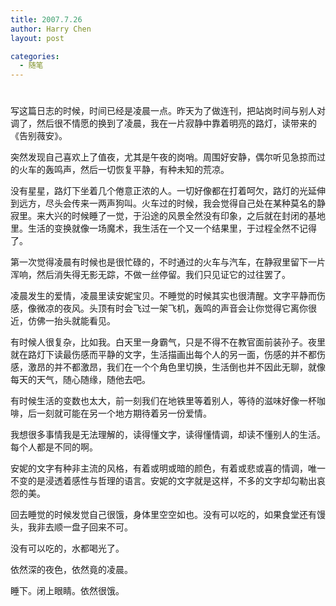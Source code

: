 ```yaml
---
title: 2007.7.26
author: Harry Chen
layout: post

categories:
  - 随笔
---
```

# 

写这篇日志的时候，时间已经是凌晨一点。昨天为了做连刊，把站岗时间与别人对调了，然后很不情愿的换到了凌晨，我在一片寂静中靠着明亮的路灯，读带来的《告别薇安》。

突然发现自己喜欢上了值夜，尤其是午夜的岗哨。周围好安静，偶尔听见急掠而过的火车的轰鸣声，然后一切恢复平静，有种未知的荒凉。

没有星星，路灯下坐着几个倦意正浓的人。一切好像都在打着呵欠，路灯的光延伸到远方，尽头会传来一两声狗叫。火车过的时候，我会觉得自己处在某种莫名的静寂里。来大兴的时候睡了一觉，于沿途的风景全然没有印象，之后就在封闭的基地里。生活的变换就像一场魔术，我生活在一个又一个结果里，于过程全然不记得了。

第一次觉得凌晨有时候也是很忙碌的，不时通过的火车与汽车，在静寂里留下一片浑响，然后消失得无影无踪，不做一丝停留。我们只见证它的过往罢了。

凌晨发生的爱情，凌晨里读安妮宝贝。不睡觉的时候其实也很清醒。文字平静而伤感，像微凉的夜风。头顶有时会飞过一架飞机，轰鸣的声音会让你觉得它离你很近，仿佛一抬头就能看见。

有时候人很复杂，比如我。白天里一身霸气，只是不得不在教官面前装孙子。夜里就在路灯下读最伤感而平静的文字，生活描画出每个人的另一面，伤感的并不都伤感，激昂的并不都激昂，我们在一个个角色里切换，生活倒也并不因此无聊，就像每天的天气，随心随缘，随他去吧。

有时候生活的变数也太大，前一刻我们在地铁里等着别人，等待的滋味好像一杯咖啡，后一刻就可能在另一个地方期待着另一份爱情。

我想很多事情我是无法理解的，读得懂文字，读得懂情调，却读不懂别人的生活。每个人都是不同的啊。

安妮的文字有种非主流的风格，有着或明或暗的颜色，有着或悲或喜的情调，唯一不变的是浸透着感性与哲理的语言。安妮的文字就是这样，不多的文字却勾勒出哀怨的美。

回去睡觉的时候发觉自己很饿，身体里空空如也。没有可以吃的，如果食堂还有馒头，我非去顺一盘子回来不可。

没有可以吃的，水都喝光了。

依然深的夜色，依然竟的凌晨。

睡下。闭上眼睛。依然很饿。

